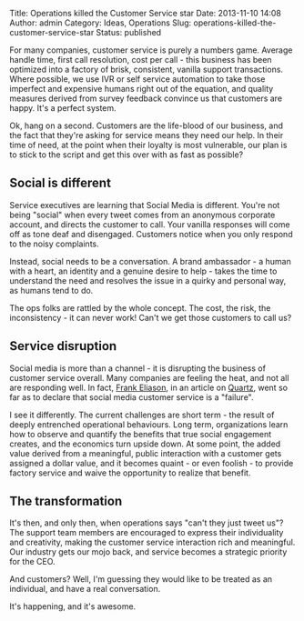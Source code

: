 Title: Operations killed the Customer Service star
Date: 2013-11-10 14:08
Author: admin
Category: Ideas, Operations
Slug: operations-killed-the-customer-service-star
Status: published

For many companies, customer service is purely a numbers game. Average
handle time, first call resolution, cost per call - this business has
been optimized into a factory of brisk, consistent, vanilla support
transactions. Where possible, we use IVR or self service automation to
take those imperfect and expensive humans right out of the equation, and
quality measures derived from survey feedback convince us that customers
are happy. It's a perfect system.

Ok, hang on a second. Customers are the life-blood of our business, and
the fact that they're asking for service means they need our help. In
their time of need, at the point when their loyalty is most vulnerable,
our plan is to stick to the script and get this over with as fast as
possible?

Social is different
-------------------

Service executives are learning that Social Media is different. You're
not being "social" when every tweet comes from an anonymous corporate
account, and directs the customer to call. Your vanilla responses will
come off as tone deaf and disengaged. Customers notice when you only
respond to the noisy complaints.

Instead, social needs to be a conversation. A brand ambassador - a human
with a heart, an identity and a genuine desire to help - takes the time
to understand the need and resolves the issue in a quirky and personal
way, as humans tend to do.

The ops folks are rattled by the whole concept. The cost, the risk, the
inconsistency - it can never work! Can't we get those customers to call
us?

Service disruption
------------------

Social media is more than a channel - it is disrupting the business of
customer service overall. Many companies are feeling the heat, and not
all are responding well. In fact, [Frank
Eliason](https://twitter.com/FrankEliason), in an article on
[Quartz](http://qz.com/145593/social-media-customer-service-is-a-failure-2),
went so far as to declare that social media customer service is a
"failure".

I see it differently. The current challenges are short term - the result
of deeply entrenched operational behaviours. Long term, organizations
learn how to observe and quantify the benefits that true social
engagement creates, and the economics turn upside down. At some point,
the added value derived from a meaningful, public interaction with a
customer gets assigned a dollar value, and it becomes quaint - or even
foolish - to provide factory service and waive the opportunity to
realize that benefit.

The transformation
------------------

It's then, and only then, when operations says "can't they just tweet
us"? The support team members are encouraged to express their
individuality and creativity, making the customer service interaction
rich and meaningful. Our industry gets our mojo back, and service
becomes a strategic priority for the CEO.

And customers? Well, I'm guessing they would like to be treated as an
individual, and have a real conversation.

It's happening, and it's awesome.
